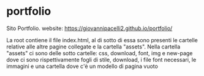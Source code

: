 # portfolio

Sito Portfolio. website: https://giovannipacelli2.github.io/portfolio/

La root contiene il file index.html, al di sotto di essa sono presenti le cartelle relative alle altre pagine collegate e la cartella "assets".
Nella cartella "assets" ci sono delle sotto cartelle: css, download, font, img e new-page dove ci sono rispettivamente fogli di stile, download, i file font necessari, le immagini e una cartella dove c'è un modello di pagina vuoto
